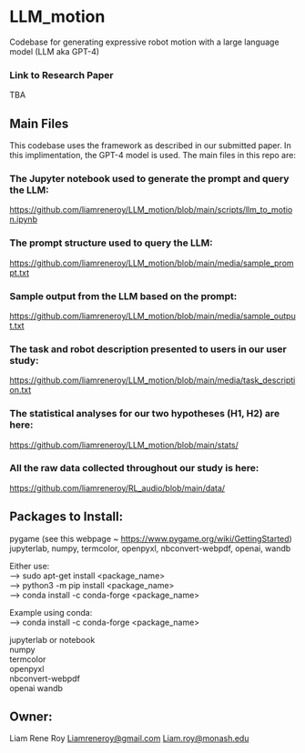 # LLM_motion
Codebase for generating expressive robot motion with a large language model (LLM aka GPT-4)

### Link to Research Paper
TBA


## Main Files
This codebase uses the framework as described in our submitted paper. In this implimentation, the GPT-4 model is used. The main files in this repo are:

### The Jupyter notebook used to generate the prompt and query the LLM:
https://github.com/liamreneroy/LLM_motion/blob/main/scripts/llm_to_motion.ipynb

### The prompt structure used to query the LLM:
https://github.com/liamreneroy/LLM_motion/blob/main/media/sample_prompt.txt

### Sample output from the LLM based on the prompt:
https://github.com/liamreneroy/LLM_motion/blob/main/media/sample_output.txt

### The task and robot description presented to users in our user study:
https://github.com/liamreneroy/LLM_motion/blob/main/media/task_description.txt

### The statistical analyses for our two hypotheses (H1, H2) are here:
https://github.com/liamreneroy/LLM_motion/blob/main/stats/

### All the raw data collected throughout our study is here:
https://github.com/liamreneroy/RL_audio/blob/main/data/


## Packages to Install:
pygame   (see this webpage ~ https://www.pygame.org/wiki/GettingStarted)  
jupyterlab, numpy, termcolor, openpyxl, nbconvert-webpdf, openai, wandb  


Either use:    
--> sudo apt-get install <package_name>  
--> python3 -m pip install <package_name>  
--> conda install -c conda-forge <package_name>  


Example using conda:  
--> conda install -c conda-forge <package_name>  

jupyterlab or notebook  
numpy  
termcolor  
openpyxl  
nbconvert-webpdf              
openai
wandb  


## Owner: 
Liam Rene Roy
Liamreneroy@gmail.com
Liam.roy@monash.edu